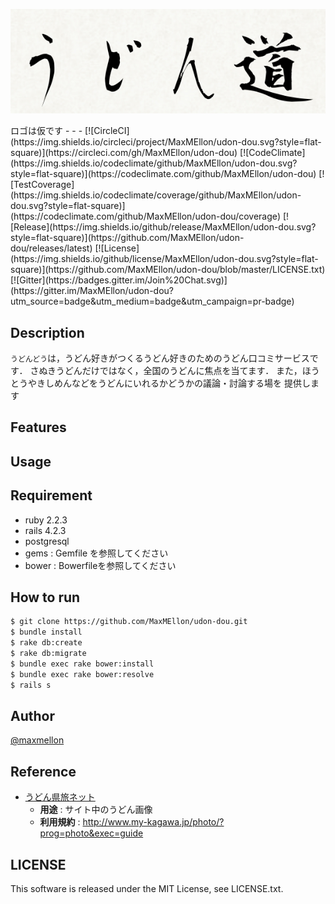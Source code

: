 <p align="center">
  <img src="./public/logo.png">
</p>
ロゴは仮です
- - -
[![CircleCI](https://img.shields.io/circleci/project/MaxMEllon/udon-dou.svg?style=flat-square)](https://circleci.com/gh/MaxMEllon/udon-dou)
[![CodeClimate](https://img.shields.io/codeclimate/github/MaxMEllon/udon-dou.svg?style=flat-square)](https://codeclimate.com/github/MaxMEllon/udon-dou)
[![TestCoverage](https://img.shields.io/codeclimate/coverage/github/MaxMEllon/udon-dou.svg?style=flat-square)](https://codeclimate.com/github/MaxMEllon/udon-dou/coverage)
[![Release](https://img.shields.io/github/release/MaxMEllon/udon-dou.svg?style=flat-square)](https://github.com/MaxMEllon/udon-dou/releases/latest)
[![License](https://img.shields.io/github/license/MaxMEllon/udon-dou.svg?style=flat-square)](https://github.com/MaxMEllon/udon-dou/blob/master/LICENSE.txt)
[![Gitter](https://badges.gitter.im/Join%20Chat.svg)](https://gitter.im/MaxMEllon/udon-dou?utm_source=badge&utm_medium=badge&utm_campaign=pr-badge)

## Description

`うどんどう`は，うどん好きがつくるうどん好きのためのうどん口コミサービスです．
さぬきうどんだけではなく，全国のうどんに焦点を当てます．
また，ほうとうやきしめんなどをうどんにいれるかどうかの議論・討論する場を
提供します

## Features

## Usage

## Requirement

- ruby  2.2.3
- rails 4.2.3
- postgresql
- gems  : Gemfile を参照してください
- bower : Bowerfileを参照してください

## How to run

```sh
$ git clone https://github.com/MaxMEllon/udon-dou.git
$ bundle install
$ rake db:create
$ rake db:migrate
$ bundle exec rake bower:install
$ bundle exec rake bower:resolve
$ rails s
```

## Author

[@maxmellon](https://github.com/MaxMEllon)

## Reference

- [うどん県旅ネット](http://www.my-kagawa.jp/photo/?prog=photo&exec=guide)
  - **用途** : サイト中のうどん画像
  - **利用規約** : http://www.my-kagawa.jp/photo/?prog=photo&exec=guide

## LICENSE

This software is released under the MIT License, see LICENSE.txt.

